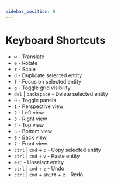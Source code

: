 ```yaml
---
sidebar_position: 8
---
```


# Keyboard Shortcuts

* `w` - Translate
* `e` - Rotate
* `r` - Scale
* `d` - Duplicate selected entity
* `f` - Focus on selected entity
* `g` - Toggle grid visibility
* `del` | `backspace` - Delete selected entity
* `0` - Toggle panels
* `1` - Perspective view
* `2` - Left view
* `3` - Right view
* `4` - Top view
* `5` - Bottom view
* `6` - Back view
* `7` - Front view
* `ctrl` | `cmd` + `c` - Copy selected entity
* `ctrl` | `cmd` + `v` - Paste entity
* `esc` - Unselect entity
* `ctrl` | `cmd` + `z` - Undo
* `ctrl` | `cmd` + `shift` + `z` - Redo
